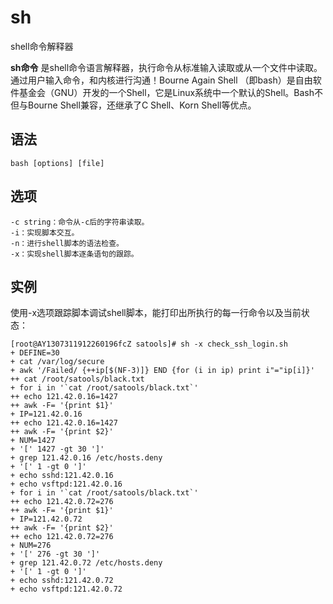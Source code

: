 # sh

shell命令解释器


**sh命令** 是shell命令语言解释器，执行命令从标准输入读取或从一个文件中读取。通过用户输入命令，和内核进行沟通！Bourne Again Shell （即bash）是自由软件基金会（GNU）开发的一个Shell，它是Linux系统中一个默认的Shell。Bash不但与Bourne Shell兼容，还继承了C Shell、Korn Shell等优点。

##  语法

```
bash [options] [file]
```

##  选项

```
-c string：命令从-c后的字符串读取。
-i：实现脚本交互。
-n：进行shell脚本的语法检查。
-x：实现shell脚本逐条语句的跟踪。
```

##  实例

使用-x选项跟踪脚本调试shell脚本，能打印出所执行的每一行命令以及当前状态：

```
[root@AY1307311912260196fcZ satools]# sh -x check_ssh_login.sh
+ DEFINE=30
+ cat /var/log/secure
+ awk '/Failed/ {++ip[$(NF-3)]} END {for (i in ip) print i"="ip[i]}'
++ cat /root/satools/black.txt
+ for i in '`cat /root/satools/black.txt`'
++ echo 121.42.0.16=1427
++ awk -F= '{print $1}'
+ IP=121.42.0.16
++ echo 121.42.0.16=1427
++ awk -F= '{print $2}'
+ NUM=1427
+ '[' 1427 -gt 30 ']'
+ grep 121.42.0.16 /etc/hosts.deny
+ '[' 1 -gt 0 ']'
+ echo sshd:121.42.0.16
+ echo vsftpd:121.42.0.16
+ for i in '`cat /root/satools/black.txt`'
++ echo 121.42.0.72=276
++ awk -F= '{print $1}'
+ IP=121.42.0.72
++ awk -F= '{print $2}'
++ echo 121.42.0.72=276
+ NUM=276
+ '[' 276 -gt 30 ']'
+ grep 121.42.0.72 /etc/hosts.deny
+ '[' 1 -gt 0 ']'
+ echo sshd:121.42.0.72
+ echo vsftpd:121.42.0.72
```


